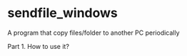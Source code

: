 # sendfile_windows
A program that copy files/folder to another PC periodically

Part 1. How to use it?

